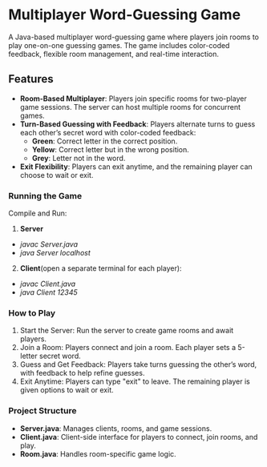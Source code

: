 # Multiplayer Word-Guessing Game

A Java-based multiplayer word-guessing game where players join rooms to play one-on-one guessing games. The game includes color-coded feedback, flexible room management, and real-time interaction.

## Features

- **Room-Based Multiplayer**: Players join specific rooms for two-player game sessions. The server can host multiple rooms for concurrent games.
- **Turn-Based Guessing with Feedback**: Players alternate turns to guess each other’s secret word with color-coded feedback:
  - **Green**: Correct letter in the correct position.
  - **Yellow**: Correct letter but in the wrong position.
  - **Grey**: Letter not in the word.
- **Exit Flexibility**: Players can exit anytime, and the remaining player can choose to wait or exit.

### Running the Game

Compile and Run:
1. **Server**
- *javac Server.java*
- *java Server localhost*

2. **Client**(open a separate terminal for each player):
- *javac Client.java*
- *java Client 12345*

### How to Play
1. Start the Server: Run the server to create game rooms and await players.
2. Join a Room: Players connect and join a room. Each player sets a 5-letter secret word.
3. Guess and Get Feedback: Players take turns guessing the other’s word, with feedback to help refine guesses.
4. Exit Anytime: Players can type "exit" to leave. The remaining player is given options to wait or exit.

### Project Structure
- **Server.java**: Manages clients, rooms, and game sessions.
- **Client.java**: Client-side interface for players to connect, join rooms, and play.
- **Room.java**: Handles room-specific game logic.


